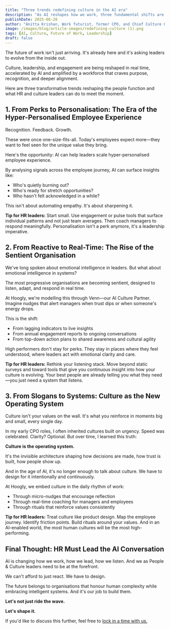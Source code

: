 ```yaml
---
title: "Three trends redefining culture in the AI era"
description: "As AI reshapes how we work, three fundamental shifts are redefining what great workplace culture looks like. From the rise of psychological safety to the importance of human connection, here's what leaders need to know."
publishDate: 2025-06-28
author: "Anitta Krishan, Work futurist, former CPO, and Chief Culture Officer at Hoogly AI"
image: /images/blog/article-images/redefining-culture (1).png
tags: [AI, Culture, Future of Work, Leadership]
draft: false
---
```


The future of work isn't just arriving. It's already here and it's asking leaders to evolve from the inside out.

Culture, leadership, and engagement are being reshaped in real time, accelerated by AI and amplified by a workforce that craves purpose, recognition, and deeper alignment.

Here are three transformative trends reshaping the people function and what HR and culture leaders can do to meet the moment.

## 1. From Perks to Personalisation: The Era of the Hyper-Personalised Employee Experience

Recognition. Feedback. Growth.

These were once one-size-fits-all. Today's employees expect more—they want to feel seen for the unique value they bring.

Here's the opportunity: AI can help leaders scale hyper-personalised employee experience.

By analysing signals across the employee journey, AI can surface insights like:
- Who's quietly burning out?
- Who's ready for stretch opportunities?
- Who hasn't felt acknowledged in a while?

This isn't about automating empathy. It's about sharpening it.

**Tip for HR leaders:**
Start small. Use engagement or pulse tools that surface individual patterns and not just team averages. Then coach managers to respond meaningfully. Personalisation isn't a perk anymore, it's a leadership imperative.

## 2. From Reactive to Real-Time: The Rise of the Sentient Organisation

We've long spoken about emotional intelligence in leaders. But what about emotional intelligence in systems?

The most progressive organisations are becoming sentient, designed to listen, adapt, and respond in real time.

At Hoogly, we're modelling this through Venn—our AI Culture Partner. Imagine nudges that alert managers when trust dips or when someone's energy drops.

This is the shift:
- From lagging indicators to live insights
- From annual engagement reports to ongoing conversations
- From top-down action plans to shared awareness and cultural agility

High performers don't stay for perks. They stay in places where they feel understood, where leaders act with emotional clarity and care.

**Tip for HR leaders:**
Rethink your listening stack. Move beyond static surveys and toward tools that give you continuous insight into how your culture is evolving. Your best people are already telling you what they need—you just need a system that listens.

## 3. From Slogans to Systems: Culture as the New Operating System

Culture isn't your values on the wall. It's what you reinforce in moments big and small, every single day.

In my early CPO roles, I often inherited cultures built on urgency. Speed was celebrated. Clarity? Optional. But over time, I learned this truth:

**Culture is the operating system.**

It's the invisible architecture shaping how decisions are made, how trust is built, how people show up.

And in the age of AI, it's no longer enough to talk about culture. We have to design for it intentionally and continuously.

At Hoogly, we embed culture in the daily rhythm of work:
- Through micro-nudges that encourage reflection
- Through real-time coaching for managers and employees
- Through rituals that reinforce values consistently

**Tip for HR leaders:**
Treat culture like product design. Map the employee journey. Identify friction points. Build rituals around your values. And in an AI-enabled world, the most human cultures will be the most high-performing.

## Final Thought: HR Must Lead the AI Conversation

AI is changing how we work, how we lead, how we listen. And we as People & Culture leaders need to be at the forefront.

We can't afford to just react. We have to design.

The future belongs to organisations that honour human complexity while embracing intelligent systems. And it's our job to build them.

**Let's not just ride the wave.**

**Let's shape it.**

If you'd like to discuss this further, feel free to [lock in a time with us.](https://calendly.com/hoogly/30min) 